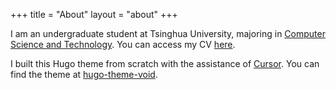 +++
title = "About"
layout = "about"
+++

I am an undergraduate student at Tsinghua University, majoring in [Computer Science and Technology](https://www.cs.tsinghua.edu.cn/). You can access my CV [here](./CV_en.pdf).

I built this Hugo theme from scratch with the assistance of [Cursor](https://www.cursor.com/). You can find the theme at [hugo-theme-void](https://github.com/Sunless/hugo-theme-void).
